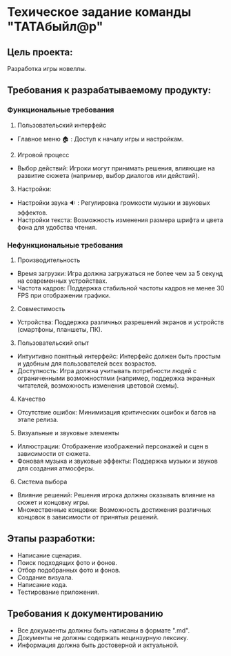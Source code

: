 # Техическое задание команды "TATAбыйл@р"
## Цель проекта: 
Разработка игры новеллы.
## Требования к разрабатываемому продукту:
### Функциональные требования
1. Пользовательский интерфейс
* Главное меню 🏠 : Доступ к началу игры и настройкам.
2. Игровой процесс 
* Выбор действий: Игроки могут принимать решения, влияющие на развитие сюжета (например, выбор диалогов или действий).
3. Настройки:
* Настройки звука :sound: : Регулировка громкости музыки и звуковых эффектов. <br> 
* Настройки текста: Возможность изменения размера шрифта и цвета фона для удобства чтения.
### Нефункциональные требования
1. Производительность
* Время загрузки: Игра должна загружаться не более чем за 5 секунд на современных устройствах.
* Частота кадров: Поддержка стабильной частоты кадров не менее 30 FPS при отображении графики.
2. Совместимость
* Устройства: Поддержка различных разрешений экранов и устройств (смартфоны, планшеты, ПК).
3. Пользовательский опыт
* Интуитивно понятный интерфейс: Интерфейс должен быть простым и удобным для пользователей всех возрастов.
* Доступность: Игра должна учитывать потребности людей с ограниченными возможностями (например, поддержка экранных читателей, возможность изменения цветовой схемы).
4. Качество
* Отсутствие ошибок: Минимизация критических ошибок и багов на этапе релиза.
5. Визуальные и звуковые элементы
* Иллюстрации: Отображение изображений персонажей и сцен в зависимости от сюжета.
* Фоновая музыка и звуковые эффекты: Поддержка музыки и звуков для создания атмосферы.
6. Система выбора
* Влияние решений: Решения игрока должны оказывать влияние на сюжет и концовку игры.
* Множественные концовки: Возможность достижения различных концовок в зависимости от принятых решений.
## Этапы разработки:
* Написание сценария.
* Поиск подходящих фото и фонов.
* Отбор подобранных фото и фонов.
* Создание визуала.
* Написание кода.
* Тестирование приложения. 
## Требования к документированию
* Все докумаенты должны быть написаны в формате ".md".
* Документы не должны содержать нецинзурную лексику.
* Информация должна быть достоверной и актуальной.  